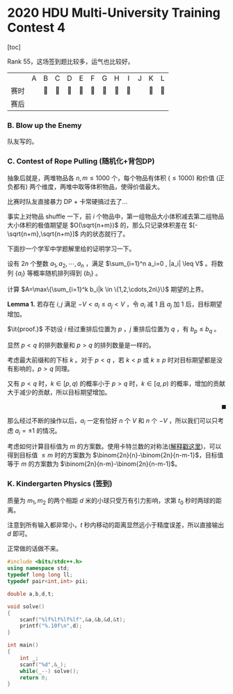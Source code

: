 # 2020 HDU Multi-University Training Contest 4

[toc]

Rank 55，这场签到题比较多，运气也比较好。

<table boder="2">
<tr align="center">
<td> </td>
<td>A</td>
<td>B</td>
<td>C</td>
<td>D</td>
<td>E</td>
<td>F</td>
<td>G</td>
<td>H</td>
<td>I</td>
<td>J</td>
<td>K</td>
<td>L</td>
</tr>
<tr align="center">
<td>赛时</td>
<td> </td>
<td>🎈</td>
<td>🎈</td>
<td>🎈</td>
<td>🎈</td>
<td>👀</td>
<td>🎈</td>
<td>👀</td>
<td>👀</td>
<td> </td>
<td>🎈</td>
<td>🎈</td>
</tr>
<tr align="center">
<td>赛后</td>
<td> </td>
<td> </td>
<td> </td>
<td> </td>
<td> </td>
<td> </td>
<td> </td>
<td> </td>
<td> </td>
<td> </td>
<td> </td>
<td> </td>
</tr>
</table>


### B. Blow up the Enemy 

队友写的。



### C. Contest of Rope Pulling (随机化+背包DP)

抽象后就是，两堆物品各 $n,m \leq 1000$ 个，每个物品有体积 ($\leq 1000$) 和价值 (正负都有) 两个维度，两堆中取等体积物品，使得价值最大。

比赛时队友直接暴力 $\text{DP}$ + 卡常硬搞过去了... 

事实上对物品 $\text{shuffle}$ 一下，前 $i$ 个物品中，第一组物品大小体积减去第二组物品大小体积的极值期望是 $O(\sqrt{n+m})$ 的，那么只记录体积差在 $[-\sqrt{n+m},\sqrt{n+m}]$ 内的状态就行了。

下面抄一个学军中学题解里给的证明学习一下。



设有 $2n$ 个整数 $a_1,a_2,\cdots,a_n$ ，满足 $\sum_{i=1}^n a_i=0 , |a_i| \leq V$ 。将数列 $\{a_i\}$ 等概率随机排列得到 $\{b_i\}$ 。

计算 $A=\max\{\sum_{i=1}^k b_i|k \in \{1,2,\cdots,2n\}\}$ 期望的上界。



$\textbf{Lemma 1.}$  若存在 $i,j$ 满足 $-V \lt a_i \leq a_j \lt V$ ，令 $a_i$ 减 $1$ 且 $a_j$ 加 $1$ 后，目标期望增加。

$\it{proof.}$    不妨设 $i$ 经过重排后位置为 $p$ ，$j$ 重排后位置为 $q$ ，有 $b_p \leq b_q$ 。

显然 $p \lt q$ 的排列数量和 $p \gt q$ 的排列数量是一样的。

考虑最大前缀和的下标 $k$ 。对于 $p \lt q$ ，若 $k \lt p$ 或 $k \geq p$ 时对目标期望都是没有影响的，$p \gt q$ 同理。

又有 $p \lt q$ 时，$k \in [p,q)$ 的概率小于 $p \gt q$ 时，$k \in [q,p)$ 的概率，增加的贡献大于减少的贡献，所以目标期望增加。

<div align="right">◼</div>  

那么经过不断的操作以后，$a_i$ 一定有恰好 $n$ 个 $V$ 和 $n$ 个 $-V$ ，所以我们可以只考虑 $a_i=\pm 1$ 的情况。

考虑如何计算目标值为 $m$ 的方案数。使用卡特兰数的对称法([解释戳这里](https://www.cnblogs.com/Tyouchie/p/11711540.html))，可以得到目标值 $\leq m$ 时的方案数为 $\binom{2n}{n}-\binom{2n}{n-m-1}$，目标值等于 $m$ 的方案数为 $\binom{2n}{n-m}-\binom{2n}{n-m-1}$。



### K. Kindergarten Physics (签到)

质量为 $m_1,m_2$ 的两个相距 $d$ 米的小球只受万有引力影响，求第 $t_0$ 秒时两球的距离。

注意到所有输入都非常小，$t$ 秒内移动的距离显然远小于精度误差，所以直接输出 $d$ 即可。

正常做的话做不来。

```cpp
#include <bits/stdc++.h>
using namespace std;
typedef long long ll;
typedef pair<int,int> pii;

double a,b,d,t;

void solve()
{
    scanf("%lf%lf%lf%lf",&a,&b,&d,&t);
    printf("%.10f\n",d);
}

int main()
{
    int _;
    scanf("%d",&_);
    while(_--) solve();
    return 0;
}
```

